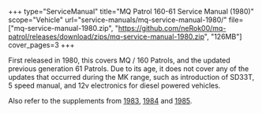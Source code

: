 +++
type="ServiceManual"
title="MQ Patrol 160-61 Service Manual (1980)"
scope="Vehicle"
url="service-manuals/mq-service-manual-1980/"
file=["mq-service-manual-1980.zip", "https://github.com/neRok00/mq-patrol/releases/download/zips/mq-service-manual-1980.zip", "126MB"]
cover_pages=3
+++

First released in 1980, this covers MQ / 160 Patrols, and the updated previous generation 61 Patrols. Due to its age, it does not cover any of the updates that occurred during the MK range, such as introduction of SD33T, 5 speed manual, and 12v electronics for diesel powered vehicles.

Also refer to the supplements from [1983](/service-manuals/mq-service-manual-supplement-1983/), [1984](/service-manuals/mq-service-manual-supplement-1984/) and [1985](/service-manuals/mq-service-manual-supplement-1985/).
